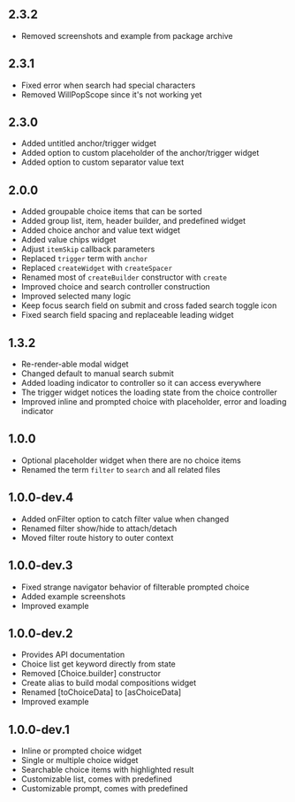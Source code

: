 ## 2.3.2

* Removed screenshots and example from package archive

## 2.3.1

* Fixed error when search had special characters
* Removed WillPopScope since it's not working yet

## 2.3.0

* Added untitled anchor/trigger widget
* Added option to custom placeholder of the anchor/trigger widget
* Added option to custom separator value text

## 2.0.0

* Added groupable choice items that can be sorted
* Added group list, item, header builder, and predefined widget
* Added choice anchor and value text widget
* Added value chips widget
* Adjust `itemSkip` callback parameters
* Replaced `trigger` term with `anchor`
* Replaced `createWidget` with `createSpacer`
* Renamed most of `createBuilder` constructor with `create`
* Improved choice and search controller construction
* Improved selected many logic
* Keep focus search field on submit and cross faded search toggle icon
* Fixed search field spacing and replaceable leading widget

## 1.3.2

* Re-render-able modal widget
* Changed default to manual search submit
* Added loading indicator to controller so it can access everywhere
* The trigger widget notices the loading state from the choice controller
* Improved inline and prompted choice with placeholder, error and loading indicator

## 1.0.0

* Optional placeholder widget when there are no choice items
* Renamed the term `filter` to `search` and all related files

## 1.0.0-dev.4

* Added onFilter option to catch filter value when changed
* Renamed filter show/hide to attach/detach
* Moved filter route history to outer context

## 1.0.0-dev.3

* Fixed strange navigator behavior of filterable prompted choice
* Added example screenshots
* Improved example

## 1.0.0-dev.2

* Provides API documentation
* Choice list get keyword directly from state
* Removed [Choice.builder] constructor
* Create alias to build modal compositions widget
* Renamed [toChoiceData] to [asChoiceData]
* Improved example

## 1.0.0-dev.1

* Inline or prompted choice widget
* Single or multiple choice widget
* Searchable choice items with highlighted result
* Customizable list, comes with predefined
* Customizable prompt, comes with predefined
